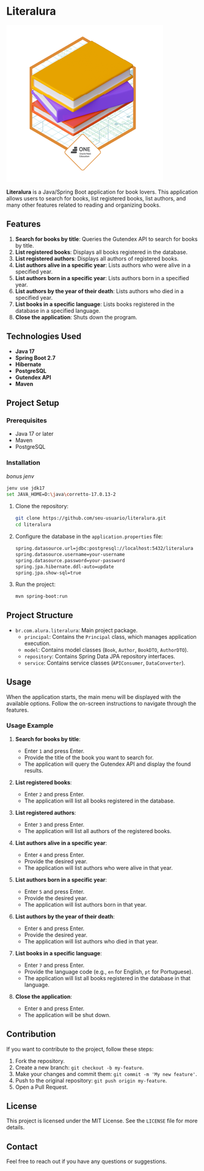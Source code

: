 
# Literalura
![Badge](https://github.com/vitor-fidelis/literalura/blob/main/imagens/badge%20literalura.png)

**Literalura** is a Java/Spring Boot application for book lovers. This application allows users to search for books, list registered books, list authors, and many other features related to reading and organizing books.

## Features

1. **Search for books by title**: Queries the Gutendex API to search for books by title.
2. **List registered books**: Displays all books registered in the database.
3. **List registered authors**: Displays all authors of registered books.
4. **List authors alive in a specific year**: Lists authors who were alive in a specified year.
5. **List authors born in a specific year**: Lists authors born in a specified year.
6. **List authors by the year of their death**: Lists authors who died in a specified year.
7. **List books in a specific language**: Lists books registered in the database in a specified language.
8. **Close the application**: Shuts down the program.

## Technologies Used

- **Java 17**
- **Spring Boot 2.7**
- **Hibernate**
- **PostgreSQL**
- **Gutendex API**
- **Maven**

## Project Setup

### Prerequisites

- Java 17 or later
- Maven
- PostgreSQL

### Installation
*bonus jenv*
```bash
jenv use jdk17
set JAVA_HOME=D:\java\corretto-17.0.13-2
```

1. Clone the repository:
   ```bash
   git clone https://github.com/seu-usuario/literalura.git
   cd literalura
   ```

2. Configure the database in the `application.properties` file:
   ```properties
   spring.datasource.url=jdbc:postgresql://localhost:5432/literalura
   spring.datasource.username=your-username
   spring.datasource.password=your-password
   spring.jpa.hibernate.ddl-auto=update
   spring.jpa.show-sql=true
   ```

3. Run the project:
   ```bash
   mvn spring-boot:run
   ```

## Project Structure

- `br.com.alura.literalura`: Main project package.
   - `principal`: Contains the `Principal` class, which manages application execution.
   - `model`: Contains model classes (`Book`, `Author`, `BookDTO`, `AuthorDTO`).
   - `repository`: Contains Spring Data JPA repository interfaces.
   - `service`: Contains service classes (`APIConsumer`, `DataConverter`).

## Usage

When the application starts, the main menu will be displayed with the available options. 
Follow the on-screen instructions to navigate through the features.

### Usage Example

1. **Search for books by title**:
   - Enter `1` and press Enter.
   - Provide the title of the book you want to search for.
   - The application will query the Gutendex API and display the found results.

2. **List registered books**:
   - Enter `2` and press Enter.
   - The application will list all books registered in the database.

3. **List registered authors**:
   - Enter `3` and press Enter.
   - The application will list all authors of the registered books.

4. **List authors alive in a specific year**:
   - Enter `4` and press Enter.
   - Provide the desired year.
   - The application will list authors who were alive in that year.

5. **List authors born in a specific year**:
   - Enter `5` and press Enter.
   - Provide the desired year.
   - The application will list authors born in that year.

6. **List authors by the year of their death**:
   - Enter `6` and press Enter.
   - Provide the desired year.
   - The application will list authors who died in that year.

7. **List books in a specific language**:
   - Enter `7` and press Enter.
   - Provide the language code (e.g., `en` for English, `pt` for Portuguese).
   - The application will list all books registered in the database in that language.

8. **Close the application**:
   - Enter `0` and press Enter.
   - The application will be shut down.

## Contribution

If you want to contribute to the project, follow these steps:

1. Fork the repository.
2. Create a new branch: `git checkout -b my-feature`.
3. Make your changes and commit them: `git commit -m 'My new feature'`.
4. Push to the original repository: `git push origin my-feature`.
5. Open a Pull Request.

## License

This project is licensed under the MIT License. See the `LICENSE` file for more details.

## Contact

Feel free to reach out if you have any questions or suggestions.

